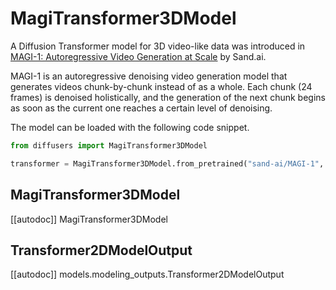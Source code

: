 <!-- Copyright 2024 The HuggingFace Team. All rights reserved.

Licensed under the Apache License, Version 2.0 (the "License"); you may not use this file except in compliance with
the License. You may obtain a copy of the License at

http://www.apache.org/licenses/LICENSE-2.0

Unless required by applicable law or agreed to in writing, software distributed under the License is distributed on
an "AS IS" BASIS, WITHOUT WARRANTIES OR CONDITIONS OF ANY KIND, either express or implied. See the License for the
specific language governing permissions and limitations under the License. -->

# MagiTransformer3DModel

A Diffusion Transformer model for 3D video-like data was introduced in [MAGI-1: Autoregressive Video Generation at Scale](https://arxiv.org/abs/2505.13211) by Sand.ai.

MAGI-1 is an autoregressive denoising video generation model that generates videos chunk-by-chunk instead of as a whole. Each chunk (24 frames) is denoised holistically, and the generation of the next chunk begins as soon as the current one reaches a certain level of denoising.

The model can be loaded with the following code snippet.

```python
from diffusers import MagiTransformer3DModel

transformer = MagiTransformer3DModel.from_pretrained("sand-ai/MAGI-1", subfolder="transformer", torch_dtype=torch.bfloat16)
```

## MagiTransformer3DModel

[[autodoc]] MagiTransformer3DModel

## Transformer2DModelOutput

[[autodoc]] models.modeling_outputs.Transformer2DModelOutput